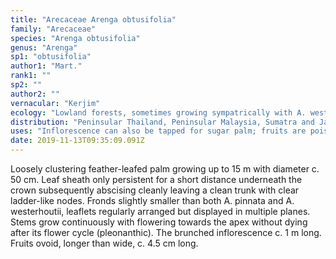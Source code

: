 ```yaml
---
title: "Arecaceae Arenga obtusifolia"
family: "Arecaceae"
species: "Arenga obtusifolia"
genus: "Arenga"
sp1: "obtusifolia"
author1: "Mart."
rank1: ""
sp2: ""
author2: ""
vernacular: "Kerjim"
ecology: "Lowland forests, sometimes growing sympatrically with A. westerhoutii."
distribution: "Peninsular Thailand, Peninsular Malaysia, Sumatra and Java."
uses: "Inflorescence can also be tapped for sugar palm; fruits are poisonous but immature endosperms are edible."
date: 2019-11-13T09:35:09.091Z
---
```

Loosely clustering feather-leafed palm growing up to 15 m with diameter c. 50 cm. Leaf sheath only persistent for a short distance underneath the crown subsequently abscising cleanly leaving a clean trunk with clear ladder-like nodes. Fronds slightly smaller than both A. pinnata and A. westerhoutii, leaflets regularly arranged but displayed in multiple planes. Stems grow continuously with flowering towards the apex without dying after its flower cycle (pleonanthic). The brunched inflorescence c. 1 m long. Fruits ovoid, longer than wide, c. 4.5 cm long.